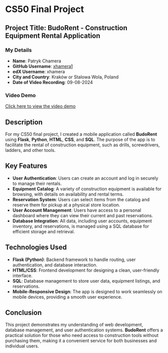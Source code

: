 # CS50 Final Project

## Project Title: BudoRent - Construction Equipment Rental Application

### My Details
- **Name**: Patryk Chamera
- **GitHub Username**: [xhamera1](https://github.com/xhamera1)
- **edX Username**: xhamera
- **City and Country**: Kraków or Stalowa Wola, Poland
- **Date of Video Recording**: 09-08-2024

### Video Demo
[Click here to view the video demo](https://youtu.be/1OVRI0UpEWo?si=pCm9kshIPI7TyBLD)

## Description
For my CS50 final project, I created a mobile application called **BudoRent** using **Flask**, **Python**, **HTML**, **CSS**, and **SQL**. The purpose of the app is to facilitate the rental of construction equipment, such as drills, screwdrivers, ladders, and other tools.

## Key Features
- **User Authentication**: Users can create an account and log in securely to manage their rentals.
- **Equipment Catalog**: A variety of construction equipment is available for browsing, with details on availability and rental terms.
- **Reservation System**: Users can select items from the catalog and reserve them for pickup at a physical store location.
- **User Account Management**: Users have access to a personal dashboard where they can view their current and past reservations.
- **Database Integration**: All data, including user accounts, equipment inventory, and reservations, is managed using a SQL database for efficient storage and retrieval.

## Technologies Used
- **Flask (Python)**: Backend framework to handle routing, user authentication, and database interaction.
- **HTML/CSS**: Frontend development for designing a clean, user-friendly interface.
- **SQL**: Database management to store user data, equipment listings, and reservations.
- **Mobile-Responsive Design**: The app is designed to work seamlessly on mobile devices, providing a smooth user experience.

## Conclusion
This project demonstrates my understanding of web development, database management, and user authentication systems. **BudoRent** offers a practical solution for those who need access to construction tools without purchasing them, making it a convenient service for both businesses and individual users.
